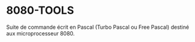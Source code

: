 # 8080-TOOLS
Suite de commande écrit en Pascal (Turbo Pascal ou Free Pascal) destiné aux microprocesseur 8080.
